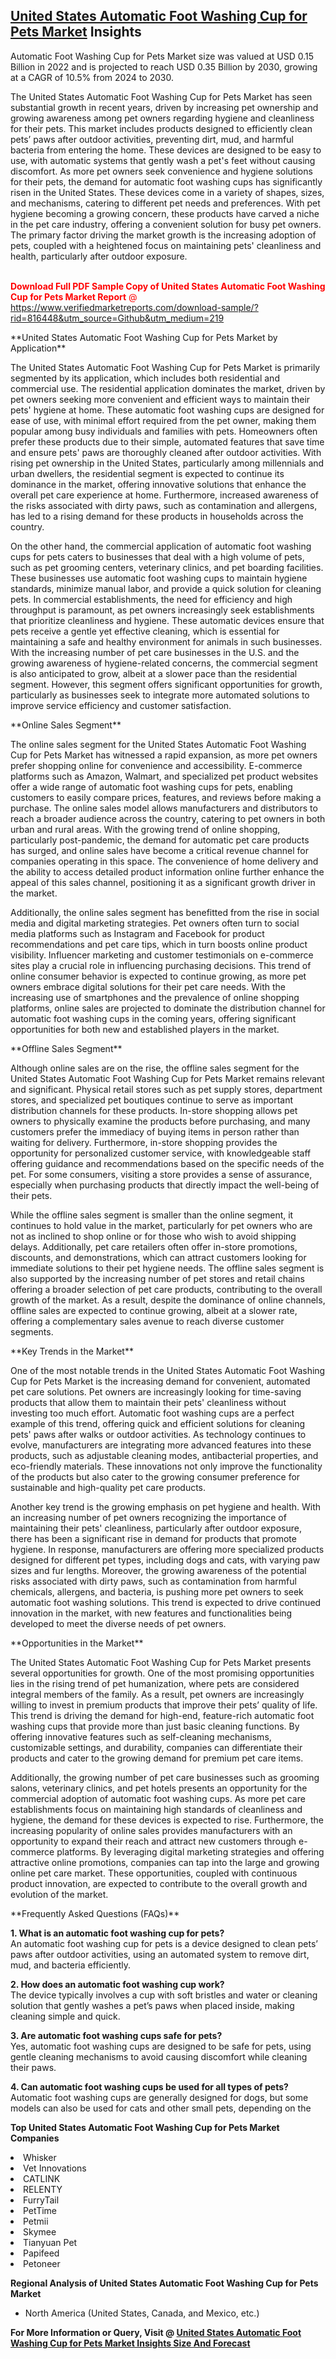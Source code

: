 <h2><a href="https://www.verifiedmarketreports.com/download-sample/?rid=816448&amp;utm_source=Github&amp;utm_medium=219" target="_blank">United States Automatic Foot Washing Cup for Pets Market</a> Insights</h2><p>Automatic Foot Washing Cup for Pets Market size was valued at USD 0.15 Billion in 2022 and is projected to reach USD 0.35 Billion by 2030, growing at a CAGR of 10.5% from 2024 to 2030.</p><p><p>The United States Automatic Foot Washing Cup for Pets Market has seen substantial growth in recent years, driven by increasing pet ownership and growing awareness among pet owners regarding hygiene and cleanliness for their pets. This market includes products designed to efficiently clean pets’ paws after outdoor activities, preventing dirt, mud, and harmful bacteria from entering the home. These devices are designed to be easy to use, with automatic systems that gently wash a pet's feet without causing discomfort. As more pet owners seek convenience and hygiene solutions for their pets, the demand for automatic foot washing cups has significantly risen in the United States. These devices come in a variety of shapes, sizes, and mechanisms, catering to different pet needs and preferences. With pet hygiene becoming a growing concern, these products have carved a niche in the pet care industry, offering a convenient solution for busy pet owners. The primary factor driving the market growth is the increasing adoption of pets, coupled with a heightened focus on maintaining pets' cleanliness and health, particularly after outdoor exposure. <br><br><p><span class=""><span style="color: #ff0000;"><strong>Download Full PDF Sample Copy of United States Automatic Foot Washing Cup for Pets Market Report</strong> @ </span><a href="https://www.verifiedmarketreports.com/download-sample/?rid=816448&amp;utm_source=Github&amp;utm_medium=219" target="_blank">https://www.verifiedmarketreports.com/download-sample/?rid=816448&amp;utm_source=Github&amp;utm_medium=219</a></span></p></p> <p>**United States Automatic Foot Washing Cup for Pets Market by Application**</p> <p>The United States Automatic Foot Washing Cup for Pets Market is primarily segmented by its application, which includes both residential and commercial use. The residential application dominates the market, driven by pet owners seeking more convenient and efficient ways to maintain their pets' hygiene at home. These automatic foot washing cups are designed for ease of use, with minimal effort required from the pet owner, making them popular among busy individuals and families with pets. Homeowners often prefer these products due to their simple, automated features that save time and ensure pets' paws are thoroughly cleaned after outdoor activities. With rising pet ownership in the United States, particularly among millennials and urban dwellers, the residential segment is expected to continue its dominance in the market, offering innovative solutions that enhance the overall pet care experience at home. Furthermore, increased awareness of the risks associated with dirty paws, such as contamination and allergens, has led to a rising demand for these products in households across the country.</p> <p>On the other hand, the commercial application of automatic foot washing cups for pets caters to businesses that deal with a high volume of pets, such as pet grooming centers, veterinary clinics, and pet boarding facilities. These businesses use automatic foot washing cups to maintain hygiene standards, minimize manual labor, and provide a quick solution for cleaning pets. In commercial establishments, the need for efficiency and high throughput is paramount, as pet owners increasingly seek establishments that prioritize cleanliness and hygiene. These automatic devices ensure that pets receive a gentle yet effective cleaning, which is essential for maintaining a safe and healthy environment for animals in such businesses. With the increasing number of pet care businesses in the U.S. and the growing awareness of hygiene-related concerns, the commercial segment is also anticipated to grow, albeit at a slower pace than the residential segment. However, this segment offers significant opportunities for growth, particularly as businesses seek to integrate more automated solutions to improve service efficiency and customer satisfaction.</p> <p>**Online Sales Segment**</p> <p>The online sales segment for the United States Automatic Foot Washing Cup for Pets Market has witnessed a rapid expansion, as more pet owners prefer shopping online for convenience and accessibility. E-commerce platforms such as Amazon, Walmart, and specialized pet product websites offer a wide range of automatic foot washing cups for pets, enabling customers to easily compare prices, features, and reviews before making a purchase. The online sales model allows manufacturers and distributors to reach a broader audience across the country, catering to pet owners in both urban and rural areas. With the growing trend of online shopping, particularly post-pandemic, the demand for automatic pet care products has surged, and online sales have become a critical revenue channel for companies operating in this space. The convenience of home delivery and the ability to access detailed product information online further enhance the appeal of this sales channel, positioning it as a significant growth driver in the market.</p> <p>Additionally, the online sales segment has benefitted from the rise in social media and digital marketing strategies. Pet owners often turn to social media platforms such as Instagram and Facebook for product recommendations and pet care tips, which in turn boosts online product visibility. Influencer marketing and customer testimonials on e-commerce sites play a crucial role in influencing purchasing decisions. This trend of online consumer behavior is expected to continue growing, as more pet owners embrace digital solutions for their pet care needs. With the increasing use of smartphones and the prevalence of online shopping platforms, online sales are projected to dominate the distribution channel for automatic foot washing cups in the coming years, offering significant opportunities for both new and established players in the market.</p> <p>**Offline Sales Segment**</p> <p>Although online sales are on the rise, the offline sales segment for the United States Automatic Foot Washing Cup for Pets Market remains relevant and significant. Physical retail stores such as pet supply stores, department stores, and specialized pet boutiques continue to serve as important distribution channels for these products. In-store shopping allows pet owners to physically examine the products before purchasing, and many customers prefer the immediacy of buying items in person rather than waiting for delivery. Furthermore, in-store shopping provides the opportunity for personalized customer service, with knowledgeable staff offering guidance and recommendations based on the specific needs of the pet. For some consumers, visiting a store provides a sense of assurance, especially when purchasing products that directly impact the well-being of their pets.</p> <p>While the offline sales segment is smaller than the online segment, it continues to hold value in the market, particularly for pet owners who are not as inclined to shop online or for those who wish to avoid shipping delays. Additionally, pet care retailers often offer in-store promotions, discounts, and demonstrations, which can attract customers looking for immediate solutions to their pet hygiene needs. The offline sales segment is also supported by the increasing number of pet stores and retail chains offering a broader selection of pet care products, contributing to the overall growth of the market. As a result, despite the dominance of online channels, offline sales are expected to continue growing, albeit at a slower rate, offering a complementary sales avenue to reach diverse customer segments.</p> <p>**Key Trends in the Market**</p> <p>One of the most notable trends in the United States Automatic Foot Washing Cup for Pets Market is the increasing demand for convenient, automated pet care solutions. Pet owners are increasingly looking for time-saving products that allow them to maintain their pets' cleanliness without investing too much effort. Automatic foot washing cups are a perfect example of this trend, offering quick and efficient solutions for cleaning pets' paws after walks or outdoor activities. As technology continues to evolve, manufacturers are integrating more advanced features into these products, such as adjustable cleaning modes, antibacterial properties, and eco-friendly materials. These innovations not only improve the functionality of the products but also cater to the growing consumer preference for sustainable and high-quality pet care products.</p> <p>Another key trend is the growing emphasis on pet hygiene and health. With an increasing number of pet owners recognizing the importance of maintaining their pets' cleanliness, particularly after outdoor exposure, there has been a significant rise in demand for products that promote hygiene. In response, manufacturers are offering more specialized products designed for different pet types, including dogs and cats, with varying paw sizes and fur lengths. Moreover, the growing awareness of the potential risks associated with dirty paws, such as contamination from harmful chemicals, allergens, and bacteria, is pushing more pet owners to seek automatic foot washing solutions. This trend is expected to drive continued innovation in the market, with new features and functionalities being developed to meet the diverse needs of pet owners.</p> <p>**Opportunities in the Market**</p> <p>The United States Automatic Foot Washing Cup for Pets Market presents several opportunities for growth. One of the most promising opportunities lies in the rising trend of pet humanization, where pets are considered integral members of the family. As a result, pet owners are increasingly willing to invest in premium products that improve their pets’ quality of life. This trend is driving the demand for high-end, feature-rich automatic foot washing cups that provide more than just basic cleaning functions. By offering innovative features such as self-cleaning mechanisms, customizable settings, and durability, companies can differentiate their products and cater to the growing demand for premium pet care items.</p> <p>Additionally, the growing number of pet care businesses such as grooming salons, veterinary clinics, and pet hotels presents an opportunity for the commercial adoption of automatic foot washing cups. As more pet care establishments focus on maintaining high standards of cleanliness and hygiene, the demand for these devices is expected to rise. Furthermore, the increasing popularity of online sales provides manufacturers with an opportunity to expand their reach and attract new customers through e-commerce platforms. By leveraging digital marketing strategies and offering attractive online promotions, companies can tap into the large and growing online pet care market. These opportunities, coupled with continuous product innovation, are expected to contribute to the overall growth and evolution of the market.</p> <p>**Frequently Asked Questions (FAQs)**</p> <p><b>1. What is an automatic foot washing cup for pets?</b><br> An automatic foot washing cup for pets is a device designed to clean pets’ paws after outdoor activities, using an automated system to remove dirt, mud, and bacteria efficiently.</p> <p><b>2. How does an automatic foot washing cup work?</b><br> The device typically involves a cup with soft bristles and water or cleaning solution that gently washes a pet’s paws when placed inside, making cleaning simple and quick.</p> <p><b>3. Are automatic foot washing cups safe for pets?</b><br> Yes, automatic foot washing cups are designed to be safe for pets, using gentle cleaning mechanisms to avoid causing discomfort while cleaning their paws.</p> <p><b>4. Can automatic foot washing cups be used for all types of pets?</b><br> Automatic foot washing cups are generally designed for dogs, but some models can also be used for cats and other small pets, depending on the</p><p><strong>Top United States Automatic Foot Washing Cup for Pets Market Companies</strong></p><div data-test-id=""><p><li>Whisker</li><li> Vet Innovations</li><li> CATLINK</li><li> RELENTY</li><li> FurryTail</li><li> PetTime</li><li> Petmii</li><li> Skymee</li><li> Tianyuan Pet</li><li> Papifeed</li><li> Petoneer</li></p><div><strong>Regional Analysis of&nbsp;United States Automatic Foot Washing Cup for Pets Market</strong></div><ul><li dir="ltr"><p dir="ltr">North America&nbsp;(United States, Canada, and Mexico, etc.)</p></li></ul><p><strong>For More Information or Query, Visit @&nbsp;</strong><strong><a href="https://www.verifiedmarketreports.com/product/automatic-foot-washing-cup-for-pets-market/?utm_source=Github&amp;utm_medium=219" target="_blank">United States Automatic Foot Washing Cup for Pets Market Insights Size And Forecast</a></strong></p></div>
